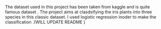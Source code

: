 The dataset used in this project has been taken from kaggle and is quite famous dataset .
The project aims at clasdsifying the iris plants into three species in this classic dataset. I used logistic regression inoder to make the classification .(WILL UPDATE README )
